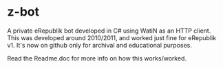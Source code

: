 # z-bot
A private eRepublik bot developed in C# using WatiN as an HTTP client. This was developed around 2010/2011, and worked just fine for eRepublik v1. It's now on github only for archival and educational purposes.

Read the Readme.doc for more info on how this works/worked.